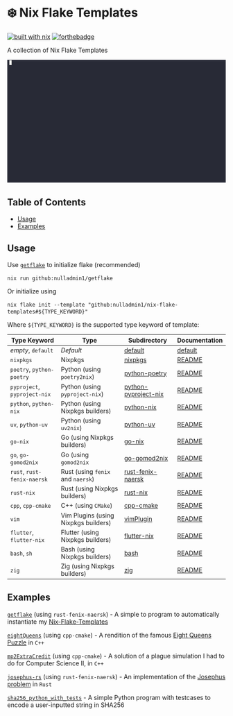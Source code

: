 # ❄️ Nix Flake Templates

[![built with nix](https://builtwithnix.org/badge.svg)](https://builtwithnix.org) [![forthebadge](https://forthebadge.com/images/badges/0-percent-optimized.svg)](https://forthebadge.com)

A collection of Nix Flake Templates

![demo](./demo.gif)

## Table of Contents

- [Usage](#usage)
- [Examples](#examples)

## Usage

Use [`getflake`](https://github.com/nulladmin1/getflake) to initialize flake (recommended)

```shell
nix run github:nulladmin1/getflake
```

Or initialize using

```shell
nix flake init --template "github:nulladmin1/nix-flake-templates#${TYPE_KEYWORD}"
```

Where `${TYPE_KEYWORD}` is the supported type keyword of template:

| Type Keyword                 | Type                                 | Subdirectory                                 | Documentation                            |
| ---------------------------- | ------------------------------------ | -------------------------------------------- | ---------------------------------------- |
| _empty_, `default`           | _Default_                            | [default](default)                           | [default](default/README.md)             |
| `nixpkgs`                    | Nixpkgs                              | [nixpkgs](nixpkgs)                           | [README](nixpkgs/README.md)              |
| `poetry`, `python-poetry`    | Python (using `poetry2nix`)          | [python-poetry](python-poetry)               | [README](python-poetry/README.md)        |
| `pyproject`, `pyproject-nix` | Python (using `pyproject-nix`)       | [python-pyproject-nix](python-pyproject-nix) | [README](python-pyproject-nix/README.md) |
| `python`, `python-nix`       | Python (using Nixpkgs builders)      | [python-nix](python-nix)                     | [README](python-nix/README.md)           |
| `uv`, `python-uv`            | Python (using `uv2nix`)              | [python-uv](python-uv)                       | [README](python-uv/README.md)            |
| `go-nix`                     | Go (using Nixpkgs builders)          | [go-nix](go-nix)                             | [README](go-nix/README.md)               |
| `go`, `go-gomod2nix`         | Go (using `gomod2nix`                | [go-gomod2nix](go-gomod2nix)                 | [README](go-gomod2nix/README.md)         |
| `rust`, `rust-fenix-naersk`  | Rust (using `fenix` and `naersk`)    | [rust-fenix-naersk](rust-fenix-naersk)       | [README](rust-fenix-naersk/README.md)    |
| `rust-nix`                   | Rust (using Nixpkgs builders)        | [rust-nix](rust-nix)                         | [README](rust-nix/README.md)             |
| `cpp`, `cpp-cmake`           | C++ (using `CMake`)                  | [cpp-cmake](cpp-cmake)                       | [README](cpp-cmake/README.md)            |
| `vim`                        | Vim Plugins (using Nixpkgs builders) | [vimPlugin](vimPlugin)                       | [README](vimPlugin/README.md)            |
| `flutter`, `flutter-nix`     | Flutter (using Nixpkgs builders)     | [flutter-nix](flutter-nix)                   | [README](flutter-nix/README.md)          |
| `bash`, `sh`                 | Bash (using Nixpkgs builders)        | [bash](bash)                                 | [README](bash/README.md)                 |
| `zig`                        | Zig (using Nixpkgs builders)         | [zig](zig)                                   | [README](zig/README.md)                  |

## Examples

[`getflake`](https://github.com/nulladmin1/getflake) (using `rust-fenix-naersk`) - A simple to program to automatically instantiate my [Nix-Flake-Templates](https://github.com/nulladmin1/nix-flake-templates)

[`eightQueens`](https://github.com/nulladmin1/eightQueens) (using `cpp-cmake`) - A rendition of the famous [Eight Queens Puzzle](https://en.wikipedia.org/wiki/Eight_queens_puzzle) in `C++`

[`mp2ExtraCredit`](https://github.com/nulladmin1/eightQueens) (using `cpp-cmake`) - A solution of a plague simulation I had to do for Computer Science II, in `C++`

[`josephus-rs`](https://github.com/nulladmin1/josephus-rs) (using `rust-fenix-naersk`) - An implementation of the [Josephus problem](https://en.wikipedia.org/wiki/Josephus_problem) in `Rust`

[`sha256_python_with_tests`](examples/sha256_python_with_tests) - A simple Python program with testcases to encode a user-inputted string in SHA256
